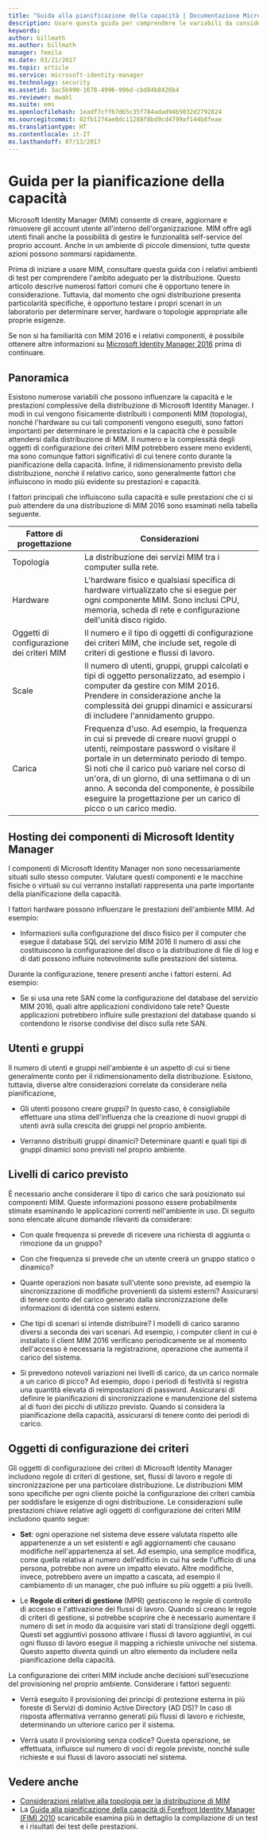 ```yaml
---
title: "Guida alla pianificazione della capacità | Documentazione Microsoft"
description: Usare questa guida per comprendere le variabili da considerare prima di distribuire MIM 2016, inclusi i livelli di carico e le decisioni relative ai criteri.
keywords: 
author: billmath
ms.author: billmath
manager: femila
ms.date: 03/21/2017
ms.topic: article
ms.service: microsoft-identity-manager
ms.technology: security
ms.assetid: 3ac5b990-1678-4996-996d-cbd84b8426b4
ms.reviewer: mwahl
ms.suite: ems
ms.openlocfilehash: 1eadf7cff67d65c35f784adad94b5032d2792824
ms.sourcegitcommit: 02fb1274ae0dc11288f8bd9cd4799af144b8feae
ms.translationtype: HT
ms.contentlocale: it-IT
ms.lasthandoff: 07/13/2017
---
```

# <a name="capacity-planning-guide"></a>Guida per la pianificazione della capacità

Microsoft Identity Manager (MIM) consente di creare, aggiornare e rimuovere gli account utente all'interno dell'organizzazione. MIM offre agli utenti finali anche la possibilità di gestire le funzionalità self-service del proprio account. Anche in un ambiente di piccole dimensioni, tutte queste azioni possono sommarsi rapidamente.

Prima di iniziare a usare MIM, consultare questa guida con i relativi ambienti di test per comprendere l'ambito adeguato per la distribuzione. Questo articolo descrive numerosi fattori comuni che è opportuno tenere in considerazione. Tuttavia, dal momento che ogni distribuzione presenta particolarità specifiche, è opportuno testare i propri scenari in un laboratorio per determinare server, hardware o topologie appropriate alle proprie esigenze.

Se non si ha familiarità con MIM 2016 e i relativi componenti, è possibile ottenere altre informazioni su [Microsoft Identity Manager 2016](microsoft-identity-manager-2016.md) prima di continuare.

## <a name="overview"></a>Panoramica
Esistono numerose variabili che possono influenzare la capacità e le prestazioni complessive della distribuzione di Microsoft Identity Manager. I modi in cui vengono fisicamente distribuiti i componenti MIM (topologia), nonché l'hardware su cui tali componenti vengono eseguiti, sono fattori importanti per determinare le prestazioni e la capacità che è possibile attendersi dalla distribuzione di MIM. Il numero e la complessità degli oggetti di configurazione dei criteri MIM potrebbero essere meno evidenti, ma sono comunque fattori significativi di cui tenere conto durante la pianificazione della capacità. Infine, il ridimensionamento previsto della distribuzione, nonché il relativo carico, sono generalmente fattori che influiscono in modo più evidente su prestazioni e capacità.

I fattori principali che influiscono sulla capacità e sulle prestazioni che ci si può attendere da una distribuzione di MIM 2016 sono esaminati nella tabella seguente.

| Fattore di progettazione | Considerazioni |
| ------------- | -------------- |
| Topologia | La distribuzione dei servizi MIM tra i computer sulla rete. |
| Hardware | L'hardware fisico e qualsiasi specifica di hardware virtualizzato che si esegue per ogni componente MIM. Sono inclusi CPU, memoria, scheda di rete e configurazione dell'unità disco rigido. |
| Oggetti di configurazione dei criteri MIM | Il numero e il tipo di oggetti di configurazione dei criteri MIM, che include set, regole di criteri di gestione e flussi di lavoro. |
| Scale | Il numero di utenti, gruppi, gruppi calcolati e tipi di oggetto personalizzato, ad esempio i computer da gestire con MIM 2016. Prendere in considerazione anche la complessità dei gruppi dinamici e assicurarsi di includere l'annidamento gruppo. |
| Carica | Frequenza d'uso. Ad esempio, la frequenza in cui si prevede di creare nuovi gruppi o utenti, reimpostare password o visitare il portale in un determinato periodo di tempo. Si noti che il carico può variare nel corso di un'ora, di un giorno, di una settimana o di un anno. A seconda del componente, è possibile eseguire la progettazione per un carico di picco o un carico medio. |


## <a name="hosting-microsoft-identity-manager-components"></a>Hosting dei componenti di Microsoft Identity Manager

I componenti di Microsoft Identity Manager non sono necessariamente situati sullo stesso computer. Valutare questi componenti e le macchine fisiche o virtuali su cui verranno installati rappresenta una parte importante della pianificazione della capacità.

I fattori hardware possono influenzare le prestazioni dell'ambiente MIM. Ad esempio:
- Informazioni sulla configurazione del disco fisico per il computer che esegue il database SQL del servizio MIM 2016 Il numero di assi che costituiscono la configurazione del disco o la distribuzione di file di log e di dati possono influire notevolmente sulle prestazioni del sistema.

Durante la configurazione, tenere presenti anche i fattori esterni. Ad esempio:
- Se si usa una rete SAN come la configurazione del database del servizio MIM 2016, quali altre applicazioni condividono tale rete? Queste applicazioni potrebbero influire sulle prestazioni del database quando si contendono le risorse condivise del disco sulla rete SAN.


## <a name="users-and-groups"></a>Utenti e gruppi
Il numero di utenti e gruppi nell'ambiente è un aspetto di cui si tiene generalmente conto per il ridimensionamento della distribuzione. Esistono, tuttavia, diverse altre considerazioni correlate da considerare nella pianificazione,

- Gli utenti possono creare gruppi? In questo caso, è consigliabile effettuare una stima dell'influenza che la creazione di nuovi gruppi di utenti avrà sulla crescita dei gruppi nel proprio ambiente.

- Verranno distribuiti gruppi dinamici? Determinare quanti e quali tipi di gruppi dinamici sono previsti nel proprio ambiente.


## <a name="expected-load-levels"></a>Livelli di carico previsto
È necessario anche considerare il tipo di carico che sarà posizionato sui componenti MIM. Queste informazioni possono essere probabilmente stimate esaminando le applicazioni correnti nell'ambiente in uso. Di seguito sono elencate alcune domande rilevanti da considerare:

- Con quale frequenza si prevede di ricevere una richiesta di aggiunta o rimozione da un gruppo?

- Con che frequenza si prevede che un utente creerà un gruppo statico o dinamico?

- Quante operazioni non basate sull'utente sono previste, ad esempio la sincronizzazione di modifiche provenienti da sistemi esterni? Assicurarsi di tenere conto del carico generato dalla sincronizzazione delle informazioni di identità con sistemi esterni.

- Che tipi di scenari si intende distribuire? I modelli di carico saranno diversi a seconda dei vari scenari. Ad esempio, i computer client in cui è installato il client MIM 2016 verificano periodicamente se al momento dell'accesso è necessaria la registrazione, operazione che aumenta il carico del sistema.

- Si prevedono notevoli variazioni nei livelli di carico, da un carico normale a un carico di picco? Ad esempio, dopo i periodi di festività si registra una quantità elevata di reimpostazioni di password. Assicurarsi di definire le pianificazioni di sincronizzazione e manutenzione del sistema al di fuori dei picchi di utilizzo previsto. Quando si considera la pianificazione della capacità, assicurarsi di tenere conto dei periodi di carico.


## <a name="policy-configuration-objects"></a>Oggetti di configurazione dei criteri

Gli oggetti di configurazione dei criteri di Microsoft Identity Manager includono regole di criteri di gestione, set, flussi di lavoro e regole di sincronizzazione per una particolare distribuzione. Le distribuzioni MIM sono specifiche per ogni cliente poiché la configurazione dei criteri cambia per soddisfare le esigenze di ogni distribuzione. Le considerazioni sulle prestazioni chiave relative agli oggetti di configurazione dei criteri MIM includono quanto segue:

- **Set**: ogni operazione nel sistema deve essere valutata rispetto alle appartenenze a un set esistenti e agli aggiornamenti che causano modifiche nell'appartenenza al set. Ad esempio, una semplice modifica, come quella relativa al numero dell'edificio in cui ha sede l'ufficio di una persona, potrebbe non avere un impatto elevato. Altre modifiche, invece, potrebbero avere un impatto a cascata, ad esempio il cambiamento di un manager, che può influire su più oggetti a più livelli.

- Le **Regole di criteri di gestione** (MPR) gestiscono le regole di controllo di accesso e l'attivazione dei flussi di lavoro. Quando si creano le regole di criteri di gestione, si potrebbe scoprire che è necessario aumentare il numero di set in modo da acquisire vari stati di transizione degli oggetti. Questi set aggiuntivi possono attivare i flussi di lavoro aggiuntivi, in cui ogni flusso di lavoro esegue il mapping a richieste univoche nel sistema. Questo aspetto diventa quindi un altro elemento da includere nella pianificazione della capacità.

La configurazione dei criteri MIM include anche decisioni sull'esecuzione del provisioning nel proprio ambiente. Considerare i fattori seguenti:

- Verrà eseguito il provisioning dei principi di protezione esterna in più foreste di Servizi di dominio Active Directory (AD DS)? In caso di risposta affermativa verranno generati più flussi di lavoro e richieste, determinando un ulteriore carico per il sistema.

- Verrà usato il provisioning senza codice? Questa operazione, se effettuata, influisce sul numero di voci di regole previste, nonché sulle richieste e sui flussi di lavoro associati nel sistema.


## <a name="see-also"></a>Vedere anche
- [Considerazioni relative alla topologia per la distribuzione di MIM](topology-considerations.md)
- La [Guida alla pianificazione della capacità di Forefront Identity Manager (FIM) 2010](http://go.microsoft.com/fwlink/?LinkId=200180) scaricabile esamina più in dettaglio la compilazione di un test e i risultati dei test delle prestazioni.
